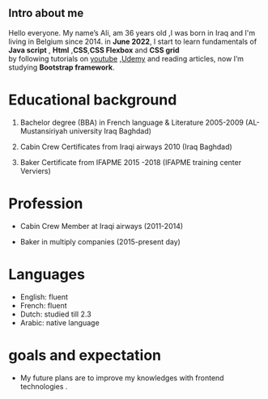 ## Intro about me
Hello everyone. My name’s Ali, am 36 years old ,I was born in Iraq and I'm living in Belgium since 2014.
in **June 2022**, I start to learn fundamentals of **Java script** , **Html** ,**CSS**,**CSS Flexbox** and **CSS grid**  
by following tutorials on [youtube](https://www.youtube.com/) ,[Udemy](https://www.udemy.com/) and  reading articles, 
now I’m studying **Bootstrap framework**.
# Educational background 
1. Bachelor degree (BBA) in French language & Literature 2005-2009 (AL-
Mustansiriyah university Iraq Baghdad)

2. Cabin Crew Certificates from Iraqi airways 2010 (Iraq Baghdad)

3. Baker Certificate from IFAPME 2015 -2018 (IFAPME training center Verviers)



# Profession
- Cabin Crew Member at Iraqi airways (2011-2014)

- Baker in multiply companies (2015-present day)
# Languages

- English: fluent
- French: fluent
- Dutch: studied till 2.3
- Arabic: native language
# goals and expectation
- My future plans are to improve my knowledges with frontend technologies .